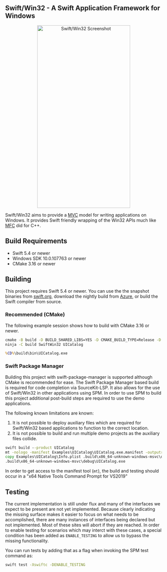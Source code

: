 Swift/Win32 - A Swift Application Framework for Windows
-------------------------------------------------------

<p align="center">
  <img alt="Swift/Win32 Screenshot" src="Documentation/Images/screenshot.png" width="299" height="588"/>
</p>

Swift/Win32 aims to provide a [MVC](https://en.wikipedia.org/wiki/Model%E2%80%93view%E2%80%93controller) model for writing applications on Windows.  It provides Swift friendly wrapping of the Win32 APIs much like [MFC](https://en.wikipedia.org/wiki/Microsoft_Foundation_Class_Library) did for C++.

## Build Requirements

- Swift 5.4 or newer
- Windows SDK 10.0.107763 or newer
- CMake 3.16 or newer

## Building

This project requires Swift 5.4 or newer. You can use the the snapshot binaries from [swift.org](https://swift.org/download/), download the nightly build from [Azure](https://dev.azure.com/compnerd/swift-build), or build the Swift compiler from source.

### Recommended (CMake)

The following example session shows how to build with CMake 3.16 or newer.

```cmd
cmake -B build -D BUILD_SHARED_LIBS=YES -D CMAKE_BUILD_TYPE=Release -D CMAKE_Swift_FLAGS="-sdk %SDKROOT%" -G Ninja -S .
ninja -C build SwiftWin32 UICatalog

%CD%\build\bin\UICatalog.exe
```

### Swift Package Manager

Building this project with swift-package-manager is supported although CMake is recommended for ease.  The Swift Package Manager based build is required for code completion via SourceKit-LSP.  It also allows for the use of Swift/Win32 in other applications using SPM.  In order to use SPM to build this project additional post-build steps are required to use the demo applications.

The following known limitations are known:

1. It is not possible to deploy auxiliary files which are required for Swift/Win32 based applications to function to the correct location.
2. It is not possible to build and run multiple demo projects as the auxiliary files collide.

```cmd
swift build --product UICatalog
mt -nologo -manifest Examples\UICatalog\UICatalog.exe.manifest -outputresource:.build\x86_64-unknown-windows-msvc\debug\UICatalog.exe
copy Examples\UICatalog\Info.plist .build\x86_64-unknown-windows-msvc\debug\
.build\x86_64-unknown-windows-msvc\debug\UICatalog.exe
```

In order to get access to the manifest tool (`mt`), the build and testing should occur in a "x64 Native Tools Command Prompt for VS2019"

## Testing

The current implementation is still under flux and many of the interfaces we expect to be present are not yet implemented.  Because clearly indicating the missing surface makes it easier to focus on what needs to be accomplished, there are many instances of interfaces being declared but not implemented.  Most of these sites will abort if they are reached.  In order to enable testing for scenarios which may interct with these cases, a special condition has been added as `ENABLE_TESTING` to allow us to bypass the missing functionality.

You can run tests by adding that as a flag when invoking the SPM test command as:

```cmd
swift test -Xswiftc -DENABLE_TESTING
```
